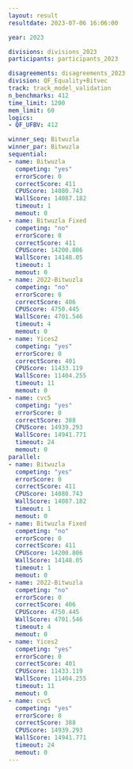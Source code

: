 ```yaml
---
layout: result
resultdate: 2023-07-06 16:06:00

year: 2023

divisions: divisions_2023
participants: participants_2023

disagreements: disagreements_2023
division: QF_Equality+Bitvec
track: track_model_validation
n_benchmarks: 412
time_limit: 1200
mem_limit: 60
logics:
- QF_UFBV: 412

winner_seq: Bitwuzla
winner_par: Bitwuzla
sequential:
- name: Bitwuzla
  competing: "yes"
  errorScore: 0
  correctScore: 411
  CPUScore: 14080.743
  WallScore: 14087.182
  timeout: 1
  memout: 0
- name: Bitwuzla Fixed
  competing: "no"
  errorScore: 0
  correctScore: 411
  CPUScore: 14200.806
  WallScore: 14148.05
  timeout: 1
  memout: 0
- name: 2022-Bitwuzla
  competing: "no"
  errorScore: 0
  correctScore: 406
  CPUScore: 4750.445
  WallScore: 4701.546
  timeout: 4
  memout: 0
- name: Yices2
  competing: "yes"
  errorScore: 0
  correctScore: 401
  CPUScore: 11433.119
  WallScore: 11404.255
  timeout: 11
  memout: 0
- name: cvc5
  competing: "yes"
  errorScore: 0
  correctScore: 388
  CPUScore: 14939.293
  WallScore: 14941.771
  timeout: 24
  memout: 0
parallel:
- name: Bitwuzla
  competing: "yes"
  errorScore: 0
  correctScore: 411
  CPUScore: 14080.743
  WallScore: 14087.182
  timeout: 1
  memout: 0
- name: Bitwuzla Fixed
  competing: "no"
  errorScore: 0
  correctScore: 411
  CPUScore: 14200.806
  WallScore: 14148.05
  timeout: 1
  memout: 0
- name: 2022-Bitwuzla
  competing: "no"
  errorScore: 0
  correctScore: 406
  CPUScore: 4750.445
  WallScore: 4701.546
  timeout: 4
  memout: 0
- name: Yices2
  competing: "yes"
  errorScore: 0
  correctScore: 401
  CPUScore: 11433.119
  WallScore: 11404.255
  timeout: 11
  memout: 0
- name: cvc5
  competing: "yes"
  errorScore: 0
  correctScore: 388
  CPUScore: 14939.293
  WallScore: 14941.771
  timeout: 24
  memout: 0
---
```

